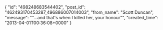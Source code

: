  {
   "id": "498248683544402",
   "post_id": "462493170453287_496886007014003",
   "from_name": "Scott Duncan",
   "message": "\"...and that's when I killed her, your honour\"",
   "created_time": "2013-04-01T00:36:08+0000"
 }
